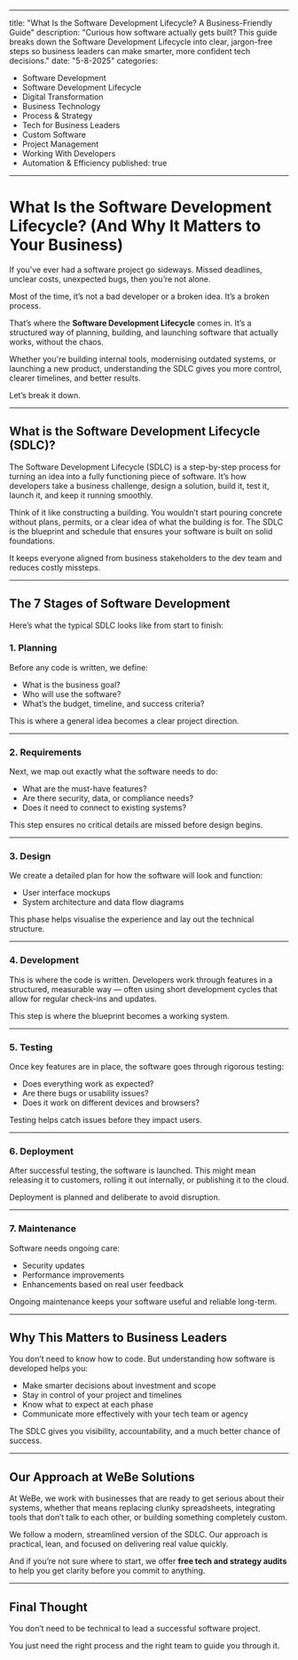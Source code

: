 
---
title: "What Is the Software Development Lifecycle? A Business-Friendly Guide"
description: "Curious how software actually gets built? This guide breaks down the Software Development Lifecycle into clear, jargon-free steps so business leaders can make smarter, more confident tech decisions."
date: "5-8-2025"
categories:
  - Software Development
  - Software Development Lifecycle
  - Digital Transformation
  - Business Technology
  - Process & Strategy
  - Tech for Business Leaders
  - Custom Software
  - Project Management
  - Working With Developers
  - Automation & Efficiency
published: true
---

# **What Is the Software Development Lifecycle? (And Why It Matters to Your Business)**

If you’ve ever had a software project go sideways. Missed deadlines, unclear costs, unexpected bugs, then you’re not alone.

Most of the time, it’s not a bad developer or a broken idea. It’s a broken process.

That’s where the **Software Development Lifecycle** comes in. It’s a structured way of planning, building, and launching software that actually works, without the chaos.

Whether you're building internal tools, modernising outdated systems, or launching a new product, understanding the SDLC gives you more control, clearer timelines, and better results.

Let’s break it down.

---

## **What is the Software Development Lifecycle (SDLC)?**

The Software Development Lifecycle (SDLC) is a step-by-step process for turning an idea into a fully functioning piece of software. It’s how developers take a business challenge, design a solution, build it, test it, launch it, and keep it running smoothly.

Think of it like constructing a building. You wouldn’t start pouring concrete without plans, permits, or a clear idea of what the building is for. The SDLC is the blueprint and schedule that ensures your software is built on solid foundations.

It keeps everyone aligned from business stakeholders to the dev team and reduces costly missteps.

---

## **The 7 Stages of Software Development**

Here’s what the typical SDLC looks like from start to finish:

### 1. **Planning**

Before any code is written, we define:

* What is the business goal?
* Who will use the software?
* What’s the budget, timeline, and success criteria?

This is where a general idea becomes a clear project direction.

---

### 2. **Requirements**

Next, we map out exactly what the software needs to do:

* What are the must-have features?
* Are there security, data, or compliance needs?
* Does it need to connect to existing systems?

This step ensures no critical details are missed before design begins.

---

### 3. **Design**

We create a detailed plan for how the software will look and function:

* User interface mockups
* System architecture and data flow diagrams

This phase helps visualise the experience and lay out the technical structure.

---

### 4. **Development**

This is where the code is written. Developers work through features in a structured, measurable way — often using short development cycles that allow for regular check-ins and updates.

This step is where the blueprint becomes a working system.

---

### 5. **Testing**

Once key features are in place, the software goes through rigorous testing:

* Does everything work as expected?
* Are there bugs or usability issues?
* Does it work on different devices and browsers?

Testing helps catch issues before they impact users.

---

### 6. **Deployment**

After successful testing, the software is launched. This might mean releasing it to customers, rolling it out internally, or publishing it to the cloud.

Deployment is planned and deliberate to avoid disruption.

---

### 7. **Maintenance**

Software needs ongoing care:

* Security updates
* Performance improvements
* Enhancements based on real user feedback

Ongoing maintenance keeps your software useful and reliable long-term.

---

## **Why This Matters to Business Leaders**

You don’t need to know how to code. But understanding how software is developed helps you:

* Make smarter decisions about investment and scope
* Stay in control of your project and timelines
* Know what to expect at each phase
* Communicate more effectively with your tech team or agency

The SDLC gives you visibility, accountability, and a much better chance of success.

---

## **Our Approach at WeBe Solutions**

At WeBe, we work with businesses that are ready to get serious about their systems, whether that means replacing clunky spreadsheets, integrating tools that don’t talk to each other, or building something completely custom.

We follow a modern, streamlined version of the SDLC. Our approach is practical, lean, and focused on delivering real value quickly.

And if you’re not sure where to start, we offer **free tech and strategy audits** to help you get clarity before you commit to anything.

---

## **Final Thought**

You don’t need to be technical to lead a successful software project.

You just need the right process and the right team to guide you through it.


